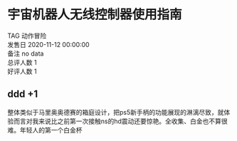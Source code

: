 



# 宇宙机器人无线控制器使用指南
  
TAG 动作冒险  
发售日 2020-11-12 00:00:00  
备注 no data  
总评人数 1  
好评人数 1
## ddd +1


整体类似于马里奥奥德赛的箱庭设计，把ps5新手柄的功能展现的淋漓尽致，就体验而言对我来说比之前第一次接触ns的hd震动还要惊艳。全收集、白金也不算很难。年轻人的第一个白金杯